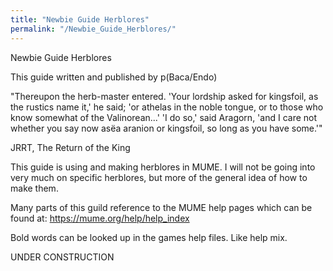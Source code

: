 ```yaml
---
title: "Newbie Guide Herblores"
permalink: "/Newbie_Guide_Herblores/"
---
```


Newbie Guide Herblores

This guide written and published by p(Baca/Endo)

"Thereupon the herb-master entered. 'Your lordship asked for kingsfoil,
as the rustics name it,' he said; 'or athelas in the noble tongue, or to
those who know somewhat of the Valinorean...' 'I do so,' said Aragorn,
'and I care not whether you say now asëa aranion or kingsfoil, so long
as you have some.'"

JRRT, The Return of the King

This guide is using and making herblores in MUME. I will not be going
into very much on specific herblores, but more of the general idea of
how to make them.

Many parts of this guild reference to the MUME help pages which can be
found at: <https://mume.org/help/help_index>

Bold words can be looked up in the games help files. Like help mix.

UNDER CONSTRUCTION